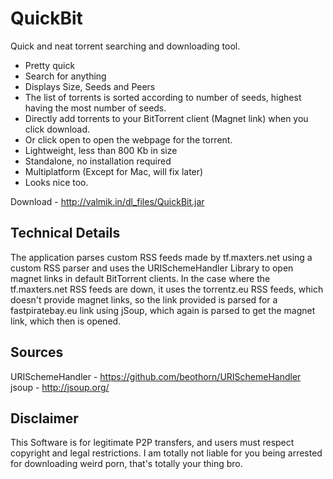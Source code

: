 QuickBit
========

Quick and neat torrent searching and downloading tool. 

- Pretty quick
- Search for anything
- Displays Size, Seeds and Peers
- The list of torrents is sorted according to number of seeds, highest having the most number of seeds.
- Directly add torrents to your BitTorrent client (Magnet link) when you click download.
- Or click open to open the webpage for the torrent.
- Lightweight, less than 800 Kb in size
- Standalone, no installation required
- Multiplatform (Except for Mac, will fix later)
- Looks nice too.



Download - http://valmik.in/dl_files/QuickBit.jar


Technical Details 
-------

The application parses custom RSS feeds made by tf.maxters.net using a custom RSS parser and uses the URISchemeHandler Library to open magnet links in default BitTorrent clients. In the case where the tf.maxters.net RSS feeds are down, it uses the torrentz.eu RSS feeds, which doesn't provide magnet links, so the link provided is parsed for a fastpiratebay.eu link using jSoup, which again is parsed to get the magnet link, which then is opened.


Sources
-----

URISchemeHandler - https://github.com/beothorn/URISchemeHandler
jsoup - http://jsoup.org/


Disclaimer
------
This Software is for legitimate P2P transfers, and users must respect copyright and legal restrictions. I am totally not liable for you being arrested for downloading weird porn, that's totally your thing bro.
